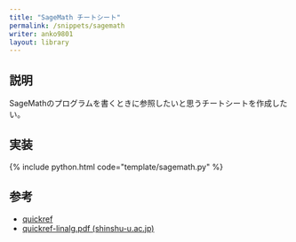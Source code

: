 ```yaml
---
title: "SageMath チートシート"
permalink: /snippets/sagemath
writer: anko9801
layout: library
---
```


## 説明

SageMathのプログラムを書くときに参照したいと思うチートシートを作成したい。

## 実装

{% include python.html code="template/sagemath.py" %}

## 参考
- [quickref](https://wiki.sagemath.org/quickref?action=AttachFile&do=get&target=quickref.pdf)
- [quickref-linalg.pdf (shinshu-u.ac.jp)](http://math.shinshu-u.ac.jp/~nu/nora/sage/doc/refcard/quickref-linalg/200905/ja-utf8/quickref-linalg.pdf)
